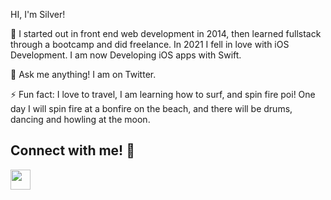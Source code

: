 HI, I'm Silver!



 🔭 I started out in front end web development in 2014, then learned fullstack through a bootcamp and did freelance. 
 In 2021 I fell in love with iOS Development.  I am now Developing iOS apps with Swift.

 💬 Ask me anything! I am on Twitter.
 

 ⚡ Fun fact: I love to travel, I am learning how to surf, and spin fire poi! One day I will spin fire at a bonfire on the beach, and there will be drums, dancing and howling at the moon.
 
 
 
 
 ## Connect with me!  :call_me_hand:
<p align="left">
<a href="https://www.twitter.com/silver_rooney" target="_blank" rel="noreferrer"><img src="https://raw.githubusercontent.com/danielcranney/readme-generator/main/public/icons/socials/twitter.svg" width="32" height="32" /></a></p>

